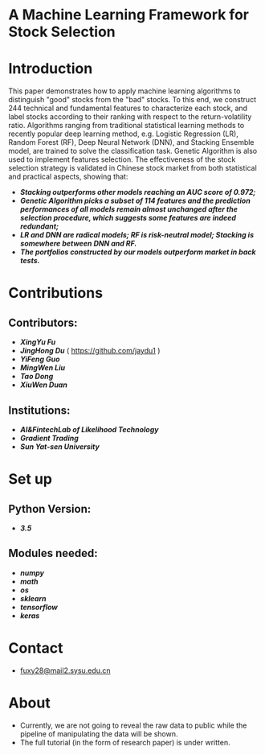 # A Machine Learning Framework for Stock Selection

Introduction
====
This paper demonstrates how to apply machine learning algorithms to distinguish "good" stocks from the "bad" stocks. To this end, we construct 244 technical and fundamental features to characterize each stock, and label stocks according to their ranking with respect to the return-volatility ratio. Algorithms ranging from traditional statistical learning methods to recently popular deep learning method, e.g. Logistic Regression (LR), Random Forest (RF), Deep Neural Network (DNN), and Stacking Ensemble model, are trained to solve the classification task. Genetic Algorithm is also used to implement features selection. The effectiveness of the stock selection strategy is validated in Chinese stock market from both statistical and practical aspects, showing that:
- ***Stacking outperforms other models reaching an AUC score of 0.972;***
- ***Genetic Algorithm picks a subset of 114 features and the prediction performances of all models remain almost unchanged after the selection procedure, which suggests some features are indeed redundant;***
- ***LR and DNN are radical models; RF is risk-neutral model; Stacking is somewhere between DNN and RF.***
- ***The portfolios constructed by our models outperform market in back tests.***

Contributions
====
Contributors:
------- 
- ***XingYu Fu***
- ***JingHong Du*** ( https://github.com/jaydu1 )
- ***YiFeng Guo*** 
- ***MingWen Liu*** 
- ***Tao Dong***
- ***XiuWen Duan***

Institutions: 
------- 
- ***AI&FintechLab of Likelihood Technology***
- ***Gradient Trading***
- ***Sun Yat-sen University***

Set up
====
Python Version:
------- 
- ***3.5***

Modules needed:
------- 
- ***numpy***
- ***math***
- ***os***
- ***sklearn***
- ***tensorflow***
- ***keras***      

Contact
====
- fuxy28@mail2.sysu.edu.cn

About
===
- Currently, we are not going to reveal the raw data to public while the pipeline of manipulating the data will be shown.
- The full tutorial (in the form of research paper) is under written.
